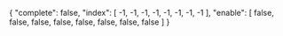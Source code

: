 {
    "complete": false,
    "index": [
        -1,
        -1,
        -1,
        -1,
        -1,
        -1,
        -1,
        -1
    ],
    "enable": [
        false,
        false,
        false,
        false,
        false,
        false,
        false,
        false
    ]
}